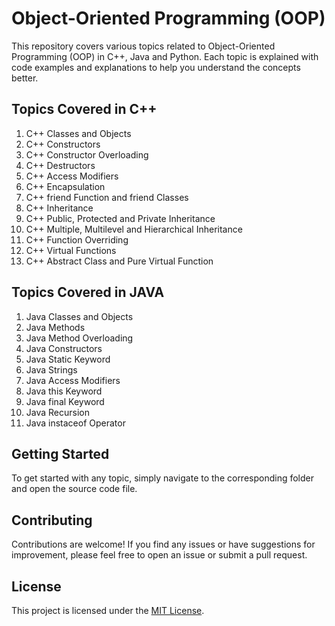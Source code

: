 # Object-Oriented Programming (OOP)

This repository covers various topics related to Object-Oriented Programming (OOP) in C++, Java and Python. Each topic is explained with code examples and explanations to help you understand the concepts better.

## Topics Covered in C++

1.  C++ Classes and Objects
2.  C++ Constructors
3.  C++ Constructor Overloading
4.  C++ Destructors
5.  C++ Access Modifiers
6.  C++ Encapsulation
7.  C++ friend Function and friend Classes
8.  C++ Inheritance
9.  C++ Public, Protected and Private Inheritance
10. C++ Multiple, Multilevel and Hierarchical Inheritance
11. C++ Function Overriding
12. C++ Virtual Functions
13. C++ Abstract Class and Pure Virtual Function

## Topics Covered in JAVA

1.  Java Classes and Objects
2.  Java Methods
3.  Java Method Overloading
4.  Java Constructors
5.  Java Static Keyword
6.  Java Strings
7.  Java Access Modifiers
8.  Java this Keyword
9.  Java final Keyword
10. Java Recursion
11. Java instaceof Operator

## Getting Started

To get started with any topic, simply navigate to the corresponding folder and open the source code file.

## Contributing

Contributions are welcome! If you find any issues or have suggestions for improvement, please feel free to open an issue or submit a pull request.

## License

This project is licensed under the [MIT License](LICENSE).
